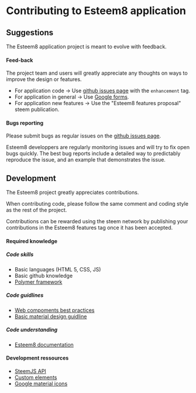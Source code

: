 # Contributing to Esteem8 application

## Suggestions

The Esteem8 application project is meant to evolve with feedback.

#### Feed-back
The project team and users will greatly appreciate any thoughts on ways to improve the design or features.

* For application code -> Use [github issues page](https://github.com/esteem8app/esteem8app.github.io/issues) with the `enhancement` tag.
* For application in general -> Use [Google forms](https://goo.gl/6a99QQ).
* For application new features -> Use the "Esteem8 features proposal" steem publication.

#### Bugs reporting

Please submit bugs as regular issues on the [github issues page](https://github.com/esteem8app/esteem8app.github.io/issues).

Esteem8 developpers are regularly monitoring issues and will try to fix open bugs quickly.
The best bug reports include a detailed way to predictably reproduce the issue, and an example that demonstrates the issue.

## Development

The Esteem8 project greatly appreciates contributions.

When contributing code, please follow the same comment and coding style as the rest of the project.

Contributions can be rewarded using the steem network by publishing your contributions in the Esteem8 features tag once it has been accepted.

#### Required knowledge

##### Code skills
* Basic languages (HTML 5, CSS, JS)
* Basic github knowledge
* [Polymer framework](https://www.polymer-project.org/1.0/docs/devguide/feature-overview)

##### Code guidlines
* [Web compoments best practices](https://www.webcomponents.org/community/articles/web-components-best-practices)
* [Basic material design guidline](https://material.io/guidelines/)

##### Code understanding
* [Esteem8 documentation](https://github.com/esteem8app/esteem8app.github.io/blob/master/DOCUMENTATION.md)

#### Development ressources

* [SteemJS API](https://github.com/adcpm/steem)
* [Custom elements](https://customelements.io/)
* [Google material icons](https://material.io/icons/)
